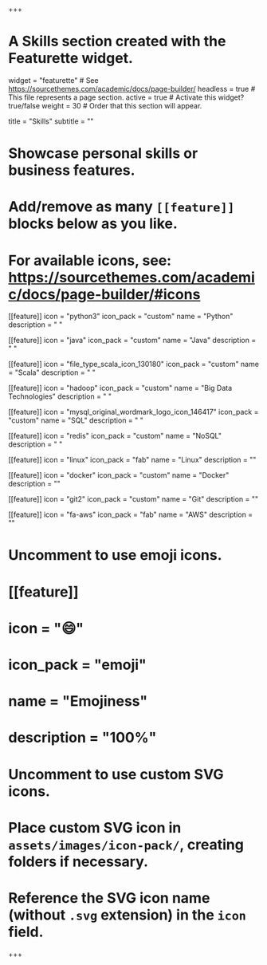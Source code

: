 +++
# A Skills section created with the Featurette widget.
widget = "featurette"  # See https://sourcethemes.com/academic/docs/page-builder/
headless = true  # This file represents a page section.
active = true  # Activate this widget? true/false
weight = 30  # Order that this section will appear.

title = "Skills"
subtitle = ""

# Showcase personal skills or business features.
# 
# Add/remove as many `[[feature]]` blocks below as you like.
# 
# For available icons, see: https://sourcethemes.com/academic/docs/page-builder/#icons

[[feature]]
  icon = "python3"
  icon_pack = "custom"
  name = "Python"
  description = "  "

[[feature]]
  icon = "java"
  icon_pack = "custom"
  name = "Java"
  description = "  "
 
[[feature]]
  icon = "file_type_scala_icon_130180"
  icon_pack = "custom"
  name = "Scala"
  description = "  "
  
[[feature]]
  icon = "hadoop"
  icon_pack = "custom"
  name = "Big Data Technologies"
  description = "  "

[[feature]]
  icon = "mysql_original_wordmark_logo_icon_146417"
  icon_pack = "custom"
  name = "SQL"
  description = "  "
  
[[feature]]
  icon = "redis"
  icon_pack = "custom"
  name = "NoSQL"
  description = " "
  
[[feature]]
  icon = "linux"
  icon_pack = "fab"
  name = "Linux"
  description = ""

[[feature]]
  icon = "docker"
  icon_pack = "custom"
  name = "Docker"
  description = ""
  
[[feature]]
  icon = "git2"
  icon_pack = "custom"
  name = "Git"
  description = ""
  
[[feature]]
  icon = "fa-aws"
  icon_pack = "fab"
  name = "AWS"
  description = ""

# Uncomment to use emoji icons.
# [[feature]]
#  icon = ":smile:"
#  icon_pack = "emoji"
#  name = "Emojiness"
#  description = "100%"  

# Uncomment to use custom SVG icons.
# Place custom SVG icon in `assets/images/icon-pack/`, creating folders if necessary.
# Reference the SVG icon name (without `.svg` extension) in the `icon` field.

  




+++
